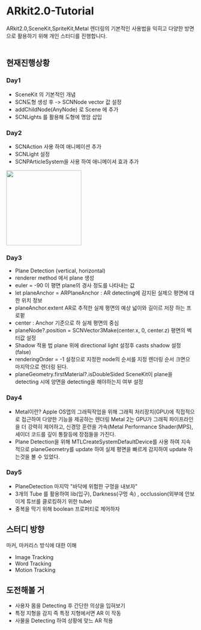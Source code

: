# ARkit2.0-Tutorial

ARkit2.0,SceneKit,SpriteKit,Metal 렌더링의 기본적인 사용법을 익히고 다양한 방면으로 활용하기 위해 개인 스터디를 진행합니다.
<br><br>

## 현재진행상황
### Day1
- SceneKit 의 기본적인 개념
- SCN도형 생성 후 -> SCNNode vector 값 설정 
- addChildNode(AnyNode) 로 Scene 에 추가
- SCNLights 를 활용해 도형에 명암 삽입
### Day2
- SCNAction 사용 하여 애니메이션 추가
- SCNLight 설정 
- SCNPArticleSystem을 사용 하여 애니메이셔 효과 추가
<img width = "200" src = "https://user-images.githubusercontent.com/33486820/48171750-a4608080-e340-11e8-9d61-39acded3ba29.jpeg">

### Day3
- Plane Detection (vertical, horizontal)
- renderer method 에서 plane 생성
- euler = -90 이 평면 plane의 경사 정도를 나타내는 값
- let planeAnchor = ARPlaneAnchor : AR detecting에 감지된 실제으 평면에 대한 위치 정보
- planeAnchor.extent AR로 추적한 실제 평면의 예상 넓이와 길이르 저장 하는 프로펕
- center : Anchor 기준으로 하 실제 평면의 중심 
- planeNode?.position = SCNVector3Make(center.x, 0, center.z)  평면의 벡터값 설정
- Shadow 적용 법 plane 위에 directional light 설정후 casts shadow 설정 (false)
- renderingOrder = -1 설정으로 지정한 node의 순서를 지정 렌더링 순서 크면으 마지막으로 렌더링 된다.
- planeGeometry.firstMaterial?.isDoubleSided SceneKit이 plane을 detecting 시에 양면을 detecting을 해야하는지 여부 설정

### Day4
- Metal이란? Apple OS앱의 그래픽작업을 위해 그래픽 처리장치(GPU)에 직접적으로 접근하여 다양한 기능을 제공하는 렌더링
  Metal 2는 GPU가 그래픽 파이프라인을 더 강력히 제어하고, 신경망 훈련을 가속(Metal Performance Shader(MPS), 셰이더 코드를 깊이 통찰등에 장점들을 가진다.
- Plane Detection을 위해 MTLCreateSystemDefaultDevice를 사용 하여 지속적으로 planeGeometry를 update 하여 실제 평면을 빠르게 감지하여 update 하는것을 볼 수 있었다.

### Day5
- PlaneDetection 마지막 "바닥에 위험한 구멍을 내보자"
- 3개의 Tube 를 활용하여 lib(입구), Darkness(구멍 속) , occlussion(외부에 안보이게 튜브를 클로킹하기 위한 tube)
- 중복을 막기 위해 boolean 프로퍼티로 제어하자  



## 스터디 방향
마커, 마커리스 방식에 대한 이해

- Image Tracking
- Word Tracking
- Motion Tracking

## 도전해볼 거

- 사용자 몸을 Detecting 후 간단한 의상을 입혀보기
- 특정 지형을 감지 즉 특정 지형에서면 AR 이 작동
- 사물을 Detecting 하여 상황에 맞느 AR 적용 

